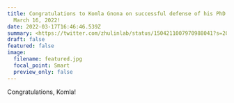 ```yaml
---
title: Congratulations to Komla Gnona on successful defense of his PhD thesis,
  March 16, 2022!
date: 2022-03-17T16:46:46.539Z
summary: <https://twitter.com/zhulinlab/status/1504211007970988041?s=20&t=fkfI9Gz5FkHaw7sVH7i8tw>
draft: false
featured: false
image:
  filename: featured.jpg
  focal_point: Smart
  preview_only: false
---
```

Congratulations, Komla!